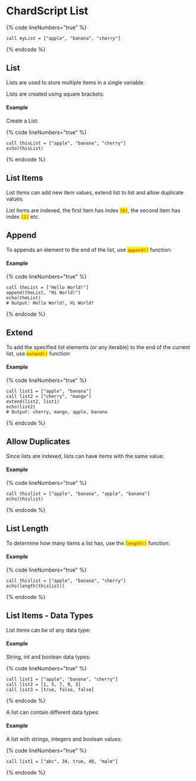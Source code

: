 # ChardScript List

{% code lineNumbers="true" %}
```renpy
call myList = ["apple", "banana", "cherry"]
```
{% endcode %}

## List

Lists are used to store multiple items in a single variable.

Lists are created using square brackets:

#### Example

Create a List:

{% code lineNumbers="true" %}
```renpy
call thisList = ["apple", "banana", "cherry"]
echo(thisList)
```
{% endcode %}

## List Items

List items can add new item values, extend list to list and allow duplicate values.

List items are indexed, the first item has index <mark style="color:red;">`[0]`</mark>, the second item has index <mark style="color:red;">`[1]`</mark> etc.

## Append

To appends an element to the end of the list, use <mark style="color:red;">`append()`</mark> function:

#### Example

{% code lineNumbers="true" %}
```renpy
call theList = ["Hello World!"]
append(theList, "Hi World!")
echo(theList)
# Output: Hello World!, Hi World!
```
{% endcode %}

## Extend

To add the specified list elements (or any iterable) to the end of the current list, use <mark style="color:red;">`extend()`</mark> function:

#### Example

{% code lineNumbers="true" %}
```renpy
call list1 = ["apple", "banana"]
call list2 = ["cherry", "mango"]
extend(list2, list1)
echo(list2)
# Output: cherry, mango, apple, banana
```
{% endcode %}

## Allow Duplicates

Since lists are indexed, lists can have items with the same value:

#### Example

{% code lineNumbers="true" %}
```renpy
call thislist = ["apple", "banana", "apple", "banana"]
echo(thislist)
```
{% endcode %}

## List Length

To determine how many items a list has, use the <mark style="color:red;">`length()`</mark> function:

#### Example

{% code lineNumbers="true" %}
```renpy
call thislist = ["apple", "banana", "cherry"]
echo(length(thislist))
```
{% endcode %}

## List Items - Data Types

List items can be of any data type:

#### Example

String, int and boolean data types:

{% code lineNumbers="true" %}
```renpy
call list1 = ["apple", "banana", "cherry"]
call list2 = [1, 5, 7, 9, 3]
call list3 = [true, false, false]
```
{% endcode %}

A list can contain different data types:

#### Example

A list with strings, integers and boolean values:

{% code lineNumbers="true" %}
```renpy
call list1 = ["abc", 34, true, 40, "male"]
```
{% endcode %}

